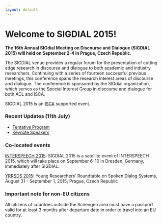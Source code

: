 ```yaml
---
layout: default
---
```


# Welcome to SIGDIAL 2015!

**The 16th Annual SIGdial Meeting on Discourse and Dialogue (SIGDIAL
2015) will held on September 2-4 in Prague, Czech Republic.**

The SIGDIAL venue provides a regular forum for the presentation of
cutting edge research in discourse and dialogue to both academic and
industry researchers. Continuing with a series of fourteen successful
previous meetings, this conference spans the research interest areas
of discourse and dialogue. The conference is sponsored by the SIGdial
organization, which serves as the Special Interest Group in discourse
and dialogue for both ACL and ISCA.

SIGDIAL 2015 is an [ISCA](http://www.isca-speech.org/) supported event.

### Recent Updates (11th July)

 * [Tentative Program](http://sigdial.github.io/sigdial2015/schedule.html)
 * [Keynote Speakers](http://sigdial.github.io/sigdial2015/speakers.html)

### Co-located events

[INTERSPEECH 2015](http://interspeech2015.org/): SIGDIAL 2015 is a
satellite event of INTERSPEECH 2015, which will take place on
September 6-10 in Dresden, Germany, immediately after SIGDIAL.

[YRRSDS 2015](https://sites.google.com/site/yrrsdsmmxv/): Young
  Researchers' Roundtable on Spoken Dialog Systems, August 31 -
  September 1, 2015; Prague, Czech Republic
   
### Important note for non-EU citizens

All citizens of countries outside the Schengen area must have a passport valid for at least 3 months after departure date in order to travel into an EU country.